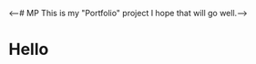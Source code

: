 <--# MP
This is my "Portfolio" project
I hope that will go well.-->
<!DOCTYPE html>
<html>
<head>
	<meta charset="utf-8">
	<title>Portfolio</title>
	<link href="styles.css" rel="stylesheet">
	<meta name="viewport" content="width=device-width, initial-scale=1.0" />

</head>
<body id="body">
	<h1>Hello</h1>
</body>
</html>
